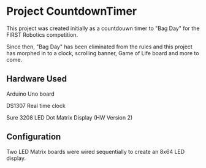 # Project CountdownTimer

This project was created initially as a countdouwn timer to "Bag Day" for the FIRST Robotics competition.

Since then, "Bag Day" has been eliminated from the rules and this project has morphed in to a clock, scrolling banner, Game of Life board and more to come.


## Hardware Used

Arduino Uno board

DS1307 Real time clock

Sure 3208 LED Dot Matrix Display (HW Version 2)

## Configuration

Two LED Matrix boards were wired sequentially to create an 8x64 LED display.

